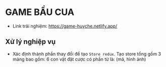 # GAME BẦU CUA
- Link trãi nghiệm: https://game-huyche.netlify.app/

## Xử lý nghiệp vụ
- Xác định thành phần thay đổi để tạo `Store redux`. Tạo store tổng gồm 3 mảng bao gồm: 6 con vật đặt cược có phần từ là: (mã, hình ảnh)
